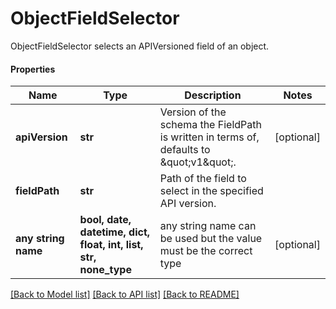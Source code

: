 # ObjectFieldSelector

ObjectFieldSelector selects an APIVersioned field of an object.

#### Properties
Name | Type | Description | Notes
------------ | ------------- | ------------- | -------------
**apiVersion** | **str** | Version of the schema the FieldPath is written in terms of, defaults to \&quot;v1\&quot;. | [optional] 
**fieldPath** | **str** | Path of the field to select in the specified API version. | 
**any string name** | **bool, date, datetime, dict, float, int, list, str, none_type** | any string name can be used but the value must be the correct type | [optional]

[[Back to Model list]](../README.md#documentation-for-models) [[Back to API list]](../README.md#documentation-for-api-endpoints) [[Back to README]](../README.md)

